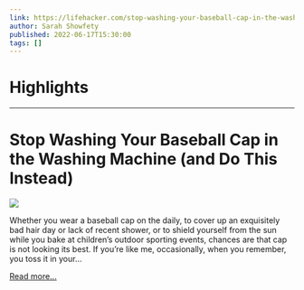 ```yaml
---
link: https://lifehacker.com/stop-washing-your-baseball-cap-in-the-washing-machine-1849077682
author: Sarah Showfety
published: 2022-06-17T15:30:00
tags: []
---
```

# Highlights


---
# Stop Washing Your Baseball Cap in the Washing Machine (and Do This Instead)
![](https://i.kinja-img.com/gawker-media/image/upload/s--s7W7kihy--/c_fit,fl_progressive,q_80,w_636/e33ef3f38c718f67228ec2c52a94d2c9.jpg)

Whether you wear a baseball cap on the daily, to cover up an exquisitely bad hair day or lack of recent shower, or to shield yourself from the sun while you bake at children’s outdoor sporting events, chances are that cap is not looking its best. If you’re like me, occasionally, when you remember, you toss it in your…

[Read more...](https://lifehacker.com/stop-washing-your-baseball-cap-in-the-washing-machine-1849077682)